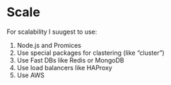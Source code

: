 # Scale
For scalability I suugest to use:
1.	Node.js and Promices
2.	Use special packages for clastering (like “cluster”)
3.	Use Fast DBs like Redis or MongoDB
4.	Use load balancers like HAProxy
5.	Use AWS
